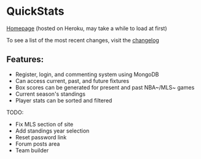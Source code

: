 # QuickStats

[Homepage](https://quick-stats.herokuapp.com/) (hosted on Heroku, may take a while to load at first)

To see a list of the most recent changes, visit the [changelog](https://github.com/Darrick-Oliver/quick-sports-stats/wiki/Changelog)

## Features:

- Register, login, and commenting system using MongoDB
- Can access current, past, and future fixtures
- Box scores can be generated for present and past NBA~/MLS~ games
- Current season's standings
- Player stats can be sorted and filtered

TODO:

- Fix MLS section of site
- Add standings year selection
- Reset password link
- Forum posts area
- Team builder
